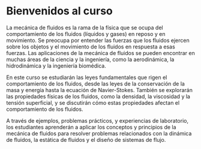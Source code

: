 # Bienvenidos al curso

La mecánica de fluidos es la rama de la física que se ocupa del comportamiento de los fluidos (líquidos y gases) en reposo y en movimiento. Se preocupa por entender las fuerzas que los fluidos ejercen sobre los objetos y el movimiento de los fluidos en respuesta a esas fuerzas. Las aplicaciones de la mecánica de fluidos se pueden encontrar en muchas áreas de la ciencia y la ingeniería, como la aerodinámica, la hidrodinámica y la ingeniería biomédica. 

En este curso se estudiarán las leyes fundamentales que rigen el comportamiento de los fluidos, desde las leyes de la conservación de la masa y energía hasta la ecuación de Navier-Stokes. También se explorarán las propiedades físicas de los fluidos, como la densidad, la viscosidad y la tensión superficial, y se discutirán cómo estas propiedades afectan el comportamiento de los fluidos. 

A través de ejemplos, problemas prácticos, y experiencias de laboratorio, los estudiantes aprenderán a aplicar los conceptos y principios de la mecánica de fluidos para resolver problemas relacionados con la dinámica de fluidos, la estática de fluidos y el diseño de sistemas de flujo. 


```{tableofcontents}
```
